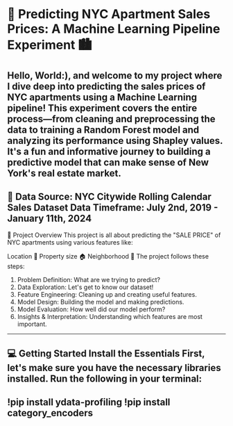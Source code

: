# 🚀 Predicting NYC Apartment Sales Prices: A Machine Learning Pipeline Experiment 🏙️
Hello, World:), and welcome to my project where I dive deep into predicting the sales prices of NYC apartments using a Machine Learning pipeline! This experiment covers the entire process—from cleaning and preprocessing the data to training a Random Forest model and analyzing its performance using Shapley values. It's a fun and informative journey to building a predictive model that can make sense of New York's real estate market.
---

🔗 Data Source: NYC Citywide Rolling Calendar Sales Dataset
Data Timeframe: July 2nd, 2019 - January 11th, 2024
---

🧐 Project Overview
This project is all about predicting the "SALE PRICE" of NYC apartments using various features like:

Location 📍
Property size 🏠
Neighborhood 🌆
The project follows these steps:

1. Problem Definition: What are we trying to predict?
2. Data Exploration: Let's get to know our dataset!
3. Feature Engineering: Cleaning up and creating useful features.
4. Model Design: Building the model and making predictions.
5. Model Evaluation: How well did our model perform?
6. Insights & Interpretation: Understanding which features are most important.

---

💻 Getting Started
Install the Essentials
First, let's make sure you have the necessary libraries installed. Run the following in your terminal:
---
!pip install ydata-profiling
!pip install category_encoders
---

